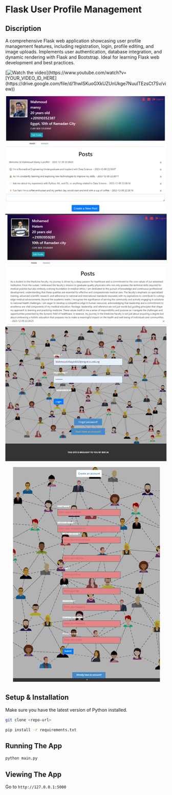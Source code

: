# Flask User Profile Management

## Discription
A comprehensive Flask web application showcasing user profile management features, including registration, login, profile editing, and image uploads. Implements user authentication, database integration, and dynamic rendering with Flask and Bootstrap. Ideal for learning Flask web development and best practices.

[![Watch the video](https://img.youtube.com/vi/[YOUR_VIDEO_ID_HERE](https://drive.google.com/file/d/1hwISKuoGXkUZUnUkge7NuuITEzsCt7Sv/view)/0.jpg)](https://www.youtube.com/watch?v=[YOUR_VIDEO_ID_HERE](https://drive.google.com/file/d/1hwISKuoGXkUZUnUkge7NuuITEzsCt7Sv/view))

![My Profile](2.jpg)
![a Friend Profile](3.jpg)
![Login Profile](5.jpeg)

<div style="text-align:center">
    <img src="4.jpeg" alt="Sign UP">
</div>

## Setup & Installation

Make sure you have the latest version of Python installed.

```bash
git clone <repo-url>
```

```bash
pip install -r requirements.txt
```

## Running The App

```bash
python main.py
```

## Viewing The App

Go to `http://127.0.0.1:5000`
